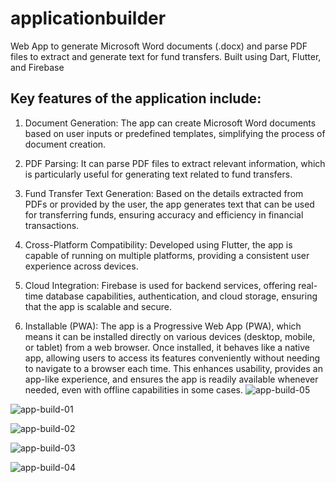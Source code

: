 # applicationbuilder

Web App to generate Microsoft Word documents (.docx) and parse PDF files to extract and generate text for fund transfers. Built using Dart, Flutter, and Firebase

## Key features of the application include:

1. Document Generation: The app can create Microsoft Word documents based on user inputs or predefined templates, simplifying the process of document creation.

2. PDF Parsing: It can parse PDF files to extract relevant information, which is particularly useful for generating text related to fund transfers.

3. Fund Transfer Text Generation: Based on the details extracted from PDFs or provided by the user, the app generates text that can be used for transferring funds, ensuring accuracy and efficiency in financial transactions.

4. Cross-Platform Compatibility: Developed using Flutter, the app is capable of running on multiple platforms, providing a consistent user experience across devices.

5. Cloud Integration: Firebase is used for backend services, offering real-time database capabilities, authentication, and cloud storage, ensuring that the app is scalable and secure.

6. Installable (PWA): The app is a Progressive Web App (PWA), which means it can be installed directly on various devices (desktop, mobile, or tablet) from a web browser. Once installed, it behaves like a native app, allowing users to access its features conveniently without needing to navigate to a browser each time. This enhances usability, provides an app-like experience, and ensures the app is readily available whenever needed, even with offline capabilities in some cases.
![app-build-05](https://github.com/user-attachments/assets/5cf20067-9d98-4e31-bcd2-1995d30ba1c2)

![app-build-01](https://github.com/user-attachments/assets/0b9e5782-3980-44a7-86b2-b41ca46d572b)

![app-build-02](https://github.com/user-attachments/assets/6baf6f51-a68f-4d59-823b-190df64f7a2d)

![app-build-03](https://github.com/user-attachments/assets/6dbbf162-7571-4814-97dc-242362f5488a)

![app-build-04](https://github.com/user-attachments/assets/ad9f5103-71f4-4da3-96e4-823a708eea42)

